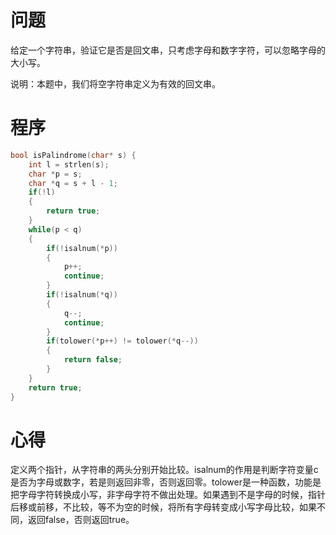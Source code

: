 # 问题
给定一个字符串，验证它是否是回文串，只考虑字母和数字字符，可以忽略字母的大小写。

说明：本题中，我们将空字符串定义为有效的回文串。
# 程序
```C
bool isPalindrome(char* s) {
    int l = strlen(s);
    char *p = s;
    char *q = s + l - 1;
    if(!l)
    {
        return true;
    }
    while(p < q)
    {
        if(!isalnum(*p))
        {
            p++;
            continue;
        }
        if(!isalnum(*q))
        {
            q--;
            continue;
        }
        if(tolower(*p++) != tolower(*q--))
        {
            return false;
        }
    }
    return true;
}
```
# 心得
定义两个指针，从字符串的两头分别开始比较。isalnum的作用是判断字符变量c是否为字母或数字，若是则返回非零，否则返回零。tolower是一种函数，功能是把字母字符转换成小写，非字母字符不做出处理。如果遇到不是字母的时候，指针后移或前移，不比较，等不为空的时候，将所有字母转变成小写字母比较，如果不同，返回false，否则返回true。